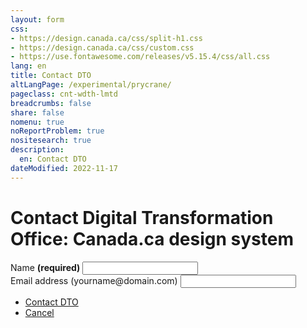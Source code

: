 ```yaml
---
layout: form
css:
- https://design.canada.ca/css/split-h1.css
- https://design.canada.ca/css/custom.css
- https://use.fontawesome.com/releases/v5.15.4/css/all.css
lang: en
title: Contact DTO
altLangPage: /experimental/prycrane/
pageclass: cnt-wdth-lmtd
breadcrumbs: false
share: false
nomenu: true
noReportProblem: true
nositesearch: true
description: 
  en: Contact DTO 
dateModified: 2022-11-17
---
```

<h1 property="name" id="wb-cont" dir="ltr"><span class="stacked"><span>Contact Digital Transformation Office</span>: <span>Canada.ca design system</span></span></h1>
<div class="row">
<div class="col-md-7">  
<div class="wb-frmvld">
   <form action="#" method="get" id="validation-example">
   <div class="form-group">
      <label for="name" class="required"><span class="field-name">Name</span> <strong class="required" aria-hidden="true">(required)</strong></label>
      <input class="form-control full-width" id="name" name="name" type="text" required="required" data-rule-minlength="2" />
  </div>
     <div class="form-group">
			<label for="email1"><span class="field-name">Email address</span> (yourname@domain.com)</label>
			<input class="form-control" id="email1" name="email1" type="email" autocomplete="email" />
		</div>
     <div class="mrgn-tp-xl">
        <ul class="list-inline">
          <li><a href="dtocontact-02-en.html" type="button" class="btn btn-primary btn-lg">Contact DTO</a></li>
          <li><a href="index.html" type="button" class="btn btn-link btn-lg">Cancel</a></li>
        </ul>
      </div>	   
</form>
</div>
  </div>
  </div>
